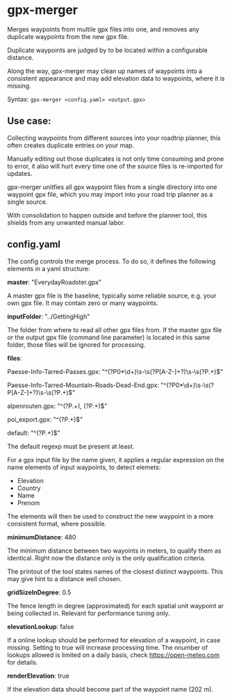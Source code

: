 # gpx-merger

Merges waypoints from multile gpx files into one, and removes any duplicate waypoints from the new gpx file. 

Duplicate waypoints are judged by to be located within a configurable distance.

Along the way, gpx-merger may clean up names of waypoints into a consistent appearance and may add elevation data to waypoints, where it is missing.

Syntax: 
`gpx-merger <config.yaml> <output.gpx>`

## Use case:
Collecting waypoints from different sources into your roadtrip planner, this often creates duplicate entries on your map. 

Manually editing out those duplicates is not only time consuming and prone to error, it also will hurt every time one of the source files is re-imported for updates.

gpx-merger unitfies all gpx waypoint files from a single directory into one waypoint gpx file, which you may import into your road trip planner as a single source. 

With consolidation to happen outside and before the planner tool, this shields from any unwanted manual labor.

## config.yaml

The config controls the merge process. To do so, it defines the following elements in a yaml structure:

**master**: "EverydayRoadster.gpx"

A master gpx file is the baseline, typically some reliable source, e.g. your own gpx file. It may contain zero or many waypoints.

**inputFolder**: "../GettingHigh"

The folder from where to read all other gpx files from. If the master gpx file or the output gpx file (command line parameter) is located in this same folder, those files will be ignored for processing.

**files**:

  Paesse-Info-Tarred-Passes.gpx: "^(?P<Ele>0*\\d+)\\s-\\s(?P<Countries>[A-Z-]+?)\\s-\\s(?P<Name>.+)$"  

  Paesse-Info-Tarred-Mountain-Roads-Dead-End.gpx: "^(?P<Ele>0*\\d+)\\s-\\s(?P<Countries>[A-Z-]+?)\\s-\\s(?P<Name>.+)$"  

  alpenrouten.gpx: "^(?P<Name>.+), (?P<Prenom>.+)$"

  poi_export.gpx: "^(?P<Name>.+)$"

  default: "^(?P<Name>.+)$"

The default regexp must be present at least.

For a gpx input file by the name given, it applies a regular expression on the name elements of input waypoints, to detect elemets:

- Elevation
- Country
- Name
- Prenom

The elements will then be used to construct the new waypoint in a more consistent format, where possible.

**minimumDistance**: 480

The minimum distance between two wayoints in meters, to qualify them as identical. Right now the distance only is the only qualification criteria.

The printout of the tool states names of the closest distinct waypoints. This may give hint to a distance well chosen.

**gridSizeInDegree**: 0.5

The fence length in degree (approximated) for each spatial unit waypoint ar being collected in. Relevant for performance tuning only. 

**elevationLookup**: false

If a online lookup should be performed for elevation of a waypoint, in case missing. Setting to true will increase processing time. The nnumber of lookups allowed is limited on a daily basis, check https://open-meteo.com for details.

**renderElevation**: true

If the elevation data should become part of the waypoint name (202 m).
